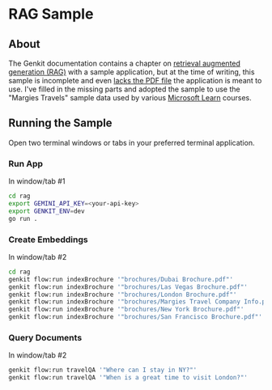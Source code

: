 # RAG Sample

## About 
The Genkit documentation contains a chapter on [retrieval augmented generation (RAG)](https://genkit.dev/docs/rag/?lang=go) with a sample application, but at the time of writing, this sample is incomplete and even [lacks the PDF file](https://github.com/firebase/genkit/issues/1405) the application is meant to use. I've filled in the missing parts and adopted the sample to use the "Margies Travels" sample data used by various [Microsoft Learn](https://learn.microsoft.com/en-us/) courses. 

## Running the Sample
Open two terminal windows or tabs in your preferred terminal application.

### Run App
In window/tab #1

```bash
cd rag
export GEMINI_API_KEY=<your-api-key>
export GENKIT_ENV=dev
go run .
```

### Create Embeddings
In window/tab #2

```bash
cd rag
genkit flow:run indexBrochure '"brochures/Dubai Brochure.pdf"'
genkit flow:run indexBrochure '"brochures/Las Vegas Brochure.pdf"'
genkit flow:run indexBrochure '"brochures/London Brochure.pdf"'
genkit flow:run indexBrochure '"brochures/Margies Travel Company Info.pdf"'
genkit flow:run indexBrochure '"brochures/New York Brochure.pdf"'
genkit flow:run indexBrochure '"brochures/San Francisco Brochure.pdf"'
```

### Query Documents
In window/tab #2

```bash
genkit flow:run travelQA '"Where can I stay in NY?"'
genkit flow:run travelQA '"When is a great time to visit London?"'
```